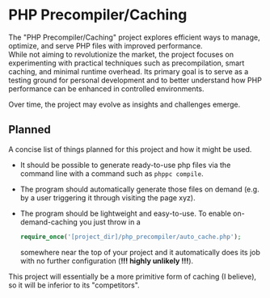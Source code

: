 # PHP Precompiler/Caching
The "PHP Precompiler/Caching" project explores efficient ways to manage, optimize, and serve PHP files with improved performance.\
While not aiming to revolutionize the market, the project focuses on experimenting with practical techniques such as precompilation, smart caching, and minimal runtime overhead.
Its primary goal is to serve as a testing ground for personal development and to better understand how PHP performance can be enhanced in controlled environments.

Over time, the project may evolve as insights and challenges emerge.

## Planned
A concise list of things planned for this project and how it might be used.

- It should be possible to generate ready-to-use php files via the command line with a command such as ```phppc compile```.
- The program should automatically generate those files on demand (e.g. by a user triggering it through visiting the page xyz).
- The program should be lightweight and easy-to-use. To enable on-demand-caching you just throw in a
  
  ```php
  require_once('[project_dir]/php_precompiler/auto_cache.php');
  ```
  somewhere near the top of your project and it automatically does its job with no further configuration (**!!! highly unlikely !!!**).

This project will essentially be a more primitive form of caching (I believe), so it will be inferior to its "competitors".
